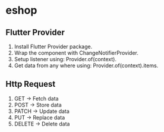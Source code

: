 # eshop

## Flutter Provider

1. Install Flutter Provider package.
2. Wrap the component with ChangeNotifierProvider.
3. Setup listener using: Provider.of<Products>(context).
4. Get data from any where using: Provider.of<Products>(context).items.

## Http Request

1. GET -> Fetch data
2. POST -> Store data
3. PATCH -> Update data
4. PUT -> Replace data
5. DELETE -> Delete data